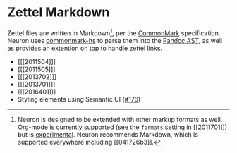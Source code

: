 # Zettel Markdown

Zettel files are written in Markdown[^other], per the [CommonMark](https://commonmark.org/) specification. Neuron uses [commonmark-hs](https://github.com/jgm/commonmark-hs) to parse them into the [Pandoc AST](https://pandoc.org/using-the-pandoc-api.html), as well as provides an extention on top to handle zettel links.

* [[[2011504]]]
* [[[2011505]]]
* [[[2013702]]] 
* [[[2013701]]] 
* [[[2016401]]]
* Styling elements using Semantic UI ([#176](https://github.com/srid/neuron/issues/176))

[^other]: Neuron is designed to be extended with other markup formats as well. Org-mode is currently supported (see the `formats` setting in [[2011701]]) but is [experimental](https://github.com/srid/neuron/issues/275). Neuron recommends Markdown, which is supported everywhere including [[041726b3]].  
